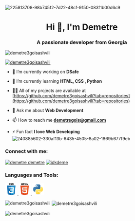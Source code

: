 ![225813708-98b745f2-7d22-48cf-9150-083f1b00d6c9](https://github.com/user-attachments/assets/c6cbcc14-b833-47bd-a4a7-9e78e720c5fd)



<h1 align="center">Hi 👋, I'm Demetre</h1>
<h3 align="center">A passionate developer from Georgia</h3>

<p align="left"> <img src="https://komarev.com/ghpvc/?username=demetre3goisashvili&label=Profile%20views&color=0e75b6&style=flat" alt="demetre3goisashvili" /> </p>

<p align="left"> <a href="https://github.com/ryo-ma/github-profile-trophy"><img src="https://github-profile-trophy.vercel.app/?username=demetre3goisashvili" alt="demetre3goisashvili" /></a> </p>

- 🔭 I’m currently working on **DSafe**

- 🌱 I’m currently learning **HTML, CSS , Python**

- 👨‍💻 All of my projects are available at [https://github.com/demetre3goisashvili?tab=repositories](https://github.com/demetre3goisashvili?tab=repositories)

- 💬 Ask me about **Web Development**

- 📫 How to reach me **demetregois@gmail.com**

- ⚡ Fun fact **I love Web Developing**
![240885602-330af13b-6435-4505-8a02-1869b677f9eb](https://github.com/user-attachments/assets/df76f637-ec99-4686-af03-3272e3656d93)

<h3 align="left">Connect with me:</h3>
<p align="left">
<a href="https://fb.com/demetre demetre" target="blank"><img align="center" src="https://raw.githubusercontent.com/rahuldkjain/github-profile-readme-generator/master/src/images/icons/Social/facebook.svg" alt="demetre demetre" height="30" width="40" /></a>
<a href="https://instagram.com/idkdeme" target="blank"><img align="center" src="https://raw.githubusercontent.com/rahuldkjain/github-profile-readme-generator/master/src/images/icons/Social/instagram.svg" alt="idkdeme" height="30" width="40" /></a>
</p>

<h3 align="left">Languages and Tools:</h3>
<p align="left"> <a href="https://www.w3schools.com/css/" target="_blank" rel="noreferrer"> <img src="https://raw.githubusercontent.com/devicons/devicon/master/icons/css3/css3-original-wordmark.svg" alt="css3" width="40" height="40"/> </a> <a href="https://www.w3.org/html/" target="_blank" rel="noreferrer"> <img src="https://raw.githubusercontent.com/devicons/devicon/master/icons/html5/html5-original-wordmark.svg" alt="html5" width="40" height="40"/> </a> <a href="https://www.python.org" target="_blank" rel="noreferrer"> <img src="https://raw.githubusercontent.com/devicons/devicon/master/icons/python/python-original.svg" alt="python" width="40" height="40"/> </a> </p>

<p><img align="left" src="https://github-readme-stats.vercel.app/api/top-langs?username=demetre3goisashvili&show_icons=true&locale=en&layout=compact" alt="demetre3goisashvili" /></p>

<p>&nbsp;<img align="center" src="https://github-readme-stats.vercel.app/api?username=demetre3goisashvili&show_icons=true&locale=en" alt="demetre3goisashvili" /></p>

<p><img align="center" src="https://github-readme-streak-stats.herokuapp.com/?user=demetre3goisashvili&" alt="demetre3goisashvili" /></p>
